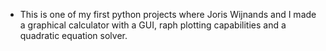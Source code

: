 - This is one of my first python projects where Joris Wijnands and I made a graphical calculator with a GUI, raph plotting capabilities and a quadratic equation solver.
